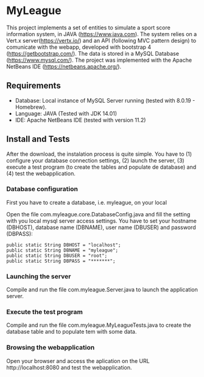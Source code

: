 # MyLeague

This project implements a set of entities to simulate a sport score information system, in JAVA (https://www.java.com). The system relies on a Vert.x server(https://vertx.io/) and an API (following MVC pattern design) to comunicate with the webapp, developed with bootstrap 4 (https://getbootstrap.com/). The data is stored in a MySQL Database (https://www.mysql.com/). The project was implemented with the Apache NetBeans IDE (https://netbeans.apache.org/).

## Requirements

- Database: Local instance of MySQL Server running (tested with 8.0.19 - Homebrew).
- Language: JAVA (Tested with JDK 14.01)
- IDE: Apache NetBeans IDE (tested with version 11.2)

## Install and Tests

After the download, the instalation process is quite simple. You have to (1) configure your database connection settings, (2) launch the server, (3) execute a test program (to create the tables and populate de database) and (4) test the webapplication.

### Database configuration

First you have to create a database, i.e. myleague, on your local

Open the file com.myleague.core.DatabaseConfig.java and fill the setting with you local mysql server access settings. You have to set your hostname (DBHOST), database name (DBNAME), user name (DBUSER) and password (DBPASS):

    public static String DBHOST = "localhost";
    public static String DBNAME = "myleague";
    public static String DBUSER = "root";
    public static String DBPASS = "*******";


### Launching the server

Compile and run the file com.myleague.Server.java to launch the application server.

### Execute the test program

Compile and run the file com.myleague.MyLeagueTests.java to create the database table and to populate tem with some data.

### Browsing the webapplication

Open your browser and access the aplication on the URL http://localhost:8080 and test the webapplication.
